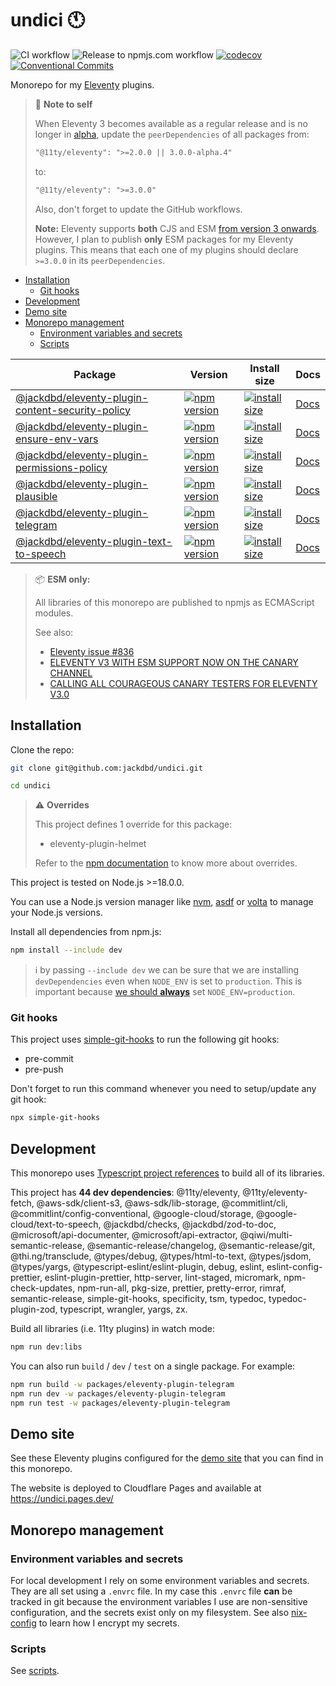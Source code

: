 # undici 🕚

![CI workflow](https://github.com/jackdbd/undici/actions/workflows/ci.yaml/badge.svg)
![Release to npmjs.com workflow](https://github.com/jackdbd/undici/actions/workflows/release-to-npmjs.yaml/badge.svg)
[![codecov](https://codecov.io/gh/jackdbd/undici/branch/main/graph/badge.svg?token=P5uJ3doRer)](https://codecov.io/gh/jackdbd/undici)
[![Conventional Commits](https://img.shields.io/badge/Conventional%20Commits-1.0.0-%23FE5196?logo=conventionalcommits&logoColor=white)](https://conventionalcommits.org)

Monorepo for my [Eleventy](https://www.11ty.dev/) plugins.

> 📌 **Note to self**
>
> When Eleventy 3 becomes available as a regular release and is no longer in [alpha](https://www.zachleat.com/web/eleventy-v3-alpha/), update the `peerDependencies` of all packages from:
>
> ```txt
> "@11ty/eleventy": ">=2.0.0 || 3.0.0-alpha.4"
> ```
>
> to:
>
> ```txt
> "@11ty/eleventy": ">=3.0.0"
> ```
>
> Also, don't forget to update the GitHub workflows.
>
> **Note:** Eleventy supports **both** CJS and ESM [from version 3 onwards](https://github.com/11ty/eleventy/pull/3074). However, I plan to publish **only** ESM packages for my Eleventy plugins. This means that each one of my plugins should declare `>=3.0.0` in its `peerDependencies`.

- [Installation](#installation)
  - [Git hooks](#git-hooks)
- [Development](#development)
- [Demo site](#demo-site)
- [Monorepo management](#monorepo-management)
  - [Environment variables and secrets](#environment-variables-and-secrets)
  - [Scripts](#scripts)

| Package | Version | Install size | Docs |
|---|---|---|---|
| [@jackdbd/eleventy-plugin-content-security-policy](https://github.com/jackdbd/undici/tree/main/packages/eleventy-plugin-content-security-policy) | [![npm version](https://badge.fury.io/js/@jackdbd%2Feleventy-plugin-content-security-policy.svg)](https://badge.fury.io/js/@jackdbd%2Feleventy-plugin-content-security-policy) | [![install size](https://packagephobia.com/badge?p=@jackdbd/eleventy-plugin-content-security-policy)](https://packagephobia.com/result?p=@jackdbd/eleventy-plugin-content-security-policy) | [Docs](https://jackdbd.github.io/undici/eleventy-plugin-content-security-policy/index.html) |
| [@jackdbd/eleventy-plugin-ensure-env-vars](https://github.com/jackdbd/undici/tree/main/packages/eleventy-plugin-ensure-env-vars) | [![npm version](https://badge.fury.io/js/@jackdbd%2Feleventy-plugin-ensure-env-vars.svg)](https://badge.fury.io/js/@jackdbd%2Feleventy-plugin-ensure-env-vars) | [![install size](https://packagephobia.com/badge?p=@jackdbd/eleventy-plugin-ensure-env-vars)](https://packagephobia.com/result?p=@jackdbd/eleventy-plugin-ensure-env-vars) | [Docs](https://jackdbd.github.io/undici/eleventy-plugin-ensure-env-vars/index.html) |
| [@jackdbd/eleventy-plugin-permissions-policy](https://github.com/jackdbd/undici/tree/main/packages/eleventy-plugin-permissions-policy) | [![npm version](https://badge.fury.io/js/@jackdbd%2Feleventy-plugin-permissions-policy.svg)](https://badge.fury.io/js/@jackdbd%2Feleventy-plugin-permissions-policy) | [![install size](https://packagephobia.com/badge?p=@jackdbd/eleventy-plugin-permissions-policy)](https://packagephobia.com/result?p=@jackdbd/eleventy-plugin-permissions-policy) | [Docs](https://jackdbd.github.io/undici/eleventy-plugin-permissions-policy/index.html) |
| [@jackdbd/eleventy-plugin-plausible](https://github.com/jackdbd/undici/tree/main/packages/eleventy-plugin-plausible) | [![npm version](https://badge.fury.io/js/@jackdbd%2Feleventy-plugin-plausible.svg)](https://badge.fury.io/js/@jackdbd%2Feleventy-plugin-plausible) | [![install size](https://packagephobia.com/badge?p=@jackdbd/eleventy-plugin-plausible)](https://packagephobia.com/result?p=@jackdbd/eleventy-plugin-plausible) | [Docs](https://jackdbd.github.io/undici/eleventy-plugin-plausible/index.html) |
| [@jackdbd/eleventy-plugin-telegram](https://github.com/jackdbd/undici/tree/main/packages/eleventy-plugin-telegram) | [![npm version](https://badge.fury.io/js/@jackdbd%2Feleventy-plugin-telegram.svg)](https://badge.fury.io/js/@jackdbd%2Feleventy-plugin-telegram) | [![install size](https://packagephobia.com/badge?p=@jackdbd/eleventy-plugin-telegram)](https://packagephobia.com/result?p=@jackdbd/eleventy-plugin-telegram) | [Docs](https://jackdbd.github.io/undici/eleventy-plugin-telegram/index.html) |
| [@jackdbd/eleventy-plugin-text-to-speech](https://github.com/jackdbd/undici/tree/main/packages/eleventy-plugin-text-to-speech) | [![npm version](https://badge.fury.io/js/@jackdbd%2Feleventy-plugin-text-to-speech.svg)](https://badge.fury.io/js/@jackdbd%2Feleventy-plugin-text-to-speech) | [![install size](https://packagephobia.com/badge?p=@jackdbd/eleventy-plugin-text-to-speech)](https://packagephobia.com/result?p=@jackdbd/eleventy-plugin-text-to-speech) | [Docs](https://jackdbd.github.io/undici/eleventy-plugin-text-to-speech/index.html) |

> 📦 **ESM only:**
>
> All libraries of this monorepo are published to npmjs as ECMAScript modules.
>
> See also:
>
> - [Eleventy issue #836](https://github.com/11ty/eleventy/issues/836)
> - [ELEVENTY V3 WITH ESM SUPPORT NOW ON THE CANARY CHANNEL](https://www.zachleat.com/web/eleventy-v3-alpha/)
> - [CALLING ALL COURAGEOUS CANARY TESTERS FOR ELEVENTY V3.0](https://www.11ty.dev/blog/canary-eleventy-v3/)

## Installation

Clone the repo:

```sh
git clone git@github.com:jackdbd/undici.git

cd undici
```

> :warning: **Overrides**
>
> This project defines 1 override for this package:
>
> - eleventy-plugin-helmet
>
> Refer to the [npm documentation](https://docs.npmjs.com/cli/v10/configuring-npm/package-json#overrides) to know more about overrides.

This project is tested on Node.js >=18.0.0.

You can use a Node.js version manager like [nvm](https://github.com/nvm-sh/nvm), [asdf](https://github.com/asdf-vm/asdf) or [volta](https://github.com/volta-cli/volta) to manage your Node.js versions.

Install all dependencies from npm.js:

```sh
npm install --include dev
```

> :information_source: by passing `--include dev` we can be sure that we are installing `devDependencies` even when `NODE_ENV` is set to `production`. This is important because [we should **always**](https://youtu.be/HMM7GJC5E2o?si=RaVgw65WMOXDpHT2) set `NODE_ENV=production`.

### Git hooks

This project uses [simple-git-hooks](https://github.com/toplenboren/simple-git-hooks) to run the following git hooks:

- pre-commit
- pre-push

Don't forget to run this command whenever you need to setup/update any git hook:

```sh
npx simple-git-hooks
```

## Development

This monorepo uses [Typescript project references](https://www.typescriptlang.org/docs/handbook/project-references.html) to build all of its libraries.

This project has **44 dev dependencies**: @11ty/eleventy, @11ty/eleventy-fetch, @aws-sdk/client-s3, @aws-sdk/lib-storage, @commitlint/cli, @commitlint/config-conventional, @google-cloud/storage, @google-cloud/text-to-speech, @jackdbd/checks, @jackdbd/zod-to-doc, @microsoft/api-documenter, @microsoft/api-extractor, @qiwi/multi-semantic-release, @semantic-release/changelog, @semantic-release/git, @thi.ng/transclude, @types/debug, @types/html-to-text, @types/jsdom, @types/yargs, @typescript-eslint/eslint-plugin, debug, eslint, eslint-config-prettier, eslint-plugin-prettier, http-server, lint-staged, micromark, npm-check-updates, npm-run-all, pkg-size, prettier, pretty-error, rimraf, semantic-release, simple-git-hooks, specificity, tsm, typedoc, typedoc-plugin-zod, typescript, wrangler, yargs, zx.

Build all libraries (i.e. 11ty plugins) in watch mode:

```sh
npm run dev:libs
```

You can also run `build` / `dev` / `test` on a single package. For example:

```sh
npm run build -w packages/eleventy-plugin-telegram
npm run dev -w packages/eleventy-plugin-telegram
npm run test -w packages/eleventy-plugin-telegram
```

## Demo site

See these Eleventy plugins configured for the [demo site](./packages/demo-site/README.md) that you can find in this monorepo.

The website is deployed to Cloudflare Pages and available at https://undici.pages.dev/

## Monorepo management

### Environment variables and secrets

For local development I rely on some environment variables and secrets. They are all set using a `.envrc` file. In my case this `.envrc` file **can** be tracked in git because the environment variables I use are non-sensitive configuration, and the secrets exist only on my filesystem. See also [nix-config](https://github.com/jackdbd/nix-config/) to learn how I encrypt my secrets.

### Scripts

See [scripts](./scripts/README.md).
